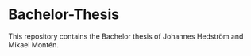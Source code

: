 # Bachelor-Thesis
This repository contains the Bachelor thesis of Johannes Hedström and Mikael Montén.
